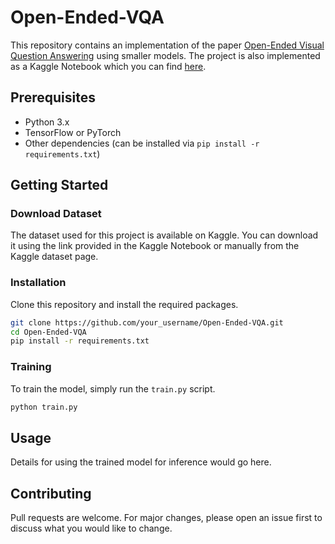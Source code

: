 # Open-Ended-VQA

This repository contains an implementation of the paper [Open-Ended Visual Question Answering](https://arxiv.org/pdf/2303.05977.pdf) using smaller models. The project is also implemented as a Kaggle Notebook which you can find [here](https://www.kaggle.com/code/aaaacash/open-ended-vqa/notebook).

## Prerequisites
- Python 3.x
- TensorFlow or PyTorch
- Other dependencies (can be installed via `pip install -r requirements.txt`)

## Getting Started

### Download Dataset

The dataset used for this project is available on Kaggle. You can download it using the link provided in the Kaggle Notebook or manually from the Kaggle dataset page.

### Installation

Clone this repository and install the required packages.

```bash
git clone https://github.com/your_username/Open-Ended-VQA.git
cd Open-Ended-VQA
pip install -r requirements.txt
```

### Training

To train the model, simply run the `train.py` script.

```bash
python train.py
```

## Usage

Details for using the trained model for inference would go here.

## Contributing

Pull requests are welcome. For major changes, please open an issue first to discuss what you would like to change.

